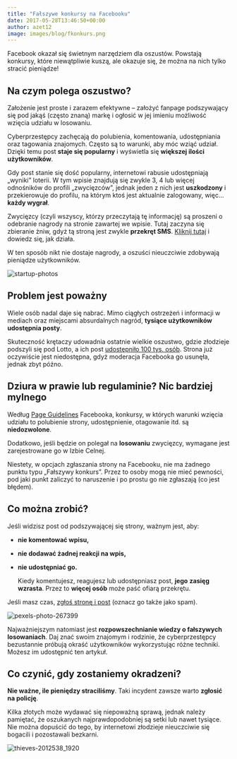```yaml
---
title: "Fałszywe konkursy na Facebooku"
date: 2017-05-28T13:46:50+00:00
author: azet12
image: images/blog/fkonkurs.png
---
```


Facebook okazał się świetnym narzędziem dla oszustów. Powstają konkursy, które niewątpliwie kuszą, ale okazuje się, że można na nich tylko stracić pieniądze!

Na czym polega oszustwo?
------------------------

Założenie jest proste i zarazem efektywne – założyć fanpage podszywający się pod jakąś (często znaną) markę i ogłosić w jej imieniu możliwość wzięcia udziału w losowaniu.

Cyberprzestępcy zachęcają do polubienia, komentowania, udostępniania oraz tagowania znajomych. Często są to warunki, aby móc wziąć udział. Dzięki temu post **staje się popularny** i wyświetla się **większej ilości użytkowników**.

Gdy post stanie się dość popularny, internetowi rabusie udostępniają „wyniki” loterii. W tym wpisie znajdują się zwykle 3, 4 lub więcej odnośników do profili „zwycięzców”, jednak jeden z nich jest **uszkodzony** i przekierowuje do profilu, na którym ktoś jest aktualnie zalogowany, więc… **każdy wygrał**.

Zwycięzcy (czyli wszyscy, którzy przeczytają tę informację) są proszeni o odebranie nagrody na stronie zawartej we wpisie. Tutaj zaczyna się zbieranie żniw, gdyż tą stroną jest zwykle **przekręt SMS**. [Kliknij tutaj](/blog/2017/01/26/przekrety-sms-jak-nie-zostac-oszukanym-w-internecie/) i dowiedz się, jak działa.

W ten sposób nikt nie dostaje nagrody, a oszuści nieuczciwie zdobywają pieniądze użytkowników.

![startup-photos](/images/blog/startup-photos.jpg)

Problem jest poważny
--------------------

Wiele osób nadal daje się nabrać. Mimo ciągłych ostrzeżeń i informacji w mediach oraz miejscami absurdalnych nagród, **tysiące użytkowników udostępnia posty**.

Skuteczność krętaczy udowadnia ostatnie wielkie oszustwo, gdzie złodzieje podszyli się pod Lotto, a ich post [udostępniło 100 tys. osób](http://stop-oszustom.pl/falszywej-stronie-lotto-uwierzylo-ponad-60-tysiecy-osob/). Strona już oczywiście jest niedostępna, gdyż moderacja Facebooka go usunęła, jednak zbyt późno.

Dziura w prawie lub regulaminie? Nic bardziej mylnego
-----------------------------------------------------

Według [Page Guidelines](https://www.facebook.com/page_guidelines.php) Facebooka, konkursy, w których warunki wzięcia udziału to polubienie strony, udostępnienie, otagowanie itd. są **niedozwolone**.

Dodatkowo, jeśli będzie on polegał na **losowaniu** zwycięzcy, wymagane jest zarejestrowane go w Izbie Celnej.

Niestety, w opcjach zgłaszania strony na Facebooku, nie ma żadnego punktu typu „Fałszywy konkurs”. Przez to osoby mogą nie mieć pewności, pod jaki punkt zaliczyć to naruszenie i po prostu go nie zgłaszają (co jest błędem).

Co można zrobić?
----------------

Jeśli widzisz post od podszywającej się strony, ważnym jest, aby:

*   **nie komentować wpisu,**
*   **nie dodawać żadnej reakcji na wpis,**
*   **nie udostępniać go.**

    Kiedy komentujesz, reagujesz lub udostępniasz post, **jego** **zasięg wzrasta**. Przez to **więcej osób** może paść ofiarą przekrętu.

Jeśli masz czas, [zgłoś stronę i post](https://pl-pl.facebook.com/help/181495968648557) (oznacz go także jako spam).

![pexels-photo-267399](/images/blog/pexels-photo-267399_.jpeg)

Najważniejszym natomiast jest **rozpowszechnianie wiedzy o fałszywych losowaniach**. Daj znać swoim znajomym i rodzinie, że cyberprzestępcy bezustannie próbują okraść użytkowników wykorzystując różne techniki. Możesz im udostępnić ten artykuł.

Co czynić, gdy zostaniemy okradzeni?
------------------------------------

**Nie ważne, ile pieniędzy straciliśmy**. Taki incydent zawsze warto **zgłosić na policję**.

Kilka złotych może wydawać się niepoważną sprawą, jednak należy pamiętać, że oszukanych najprawdopodobniej są setki lub nawet tysiące. Nie można dopuścić do tego, by internetowi złodzieje nieuczciwie się bogacili i pozostawali bezkarni.

![thieves-2012538_1920](/images/blog/thieves-2012538_1920.jpg)